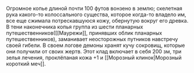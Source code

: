 Огромное копье длиной почти 100 футов вонзено в землю; скелетная рука какого-то колоссального существа, которое когда-то владело им, все еще сжимала потрескавшуюся кожу, обернутую вокруг его древка. В тени наконечника копья группа из шести планарных путешественников([[Маурежи]], принявших облик планарных путешественников), заманивает неосторожных путников навстречу своей гибели. В своем логове демоны хранят кучу сокровищ, которые они получили от своих жертв. Этот клад включает в себя 200 зм, три зелья лечения, проклёпаная кожа +1 и [[Морозный клинок|Морозный короткий меч]].